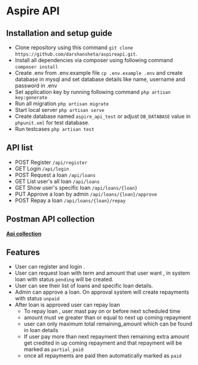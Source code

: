 # Aspire API

## Installation and setup guide
- Clone repository using this command `git clone https://github.com/darshansheta/aspireapi.git`.
- Install all dependencies via composer using following command `composer install`
- Create .env from .env.example file `cp .env.example .env` and create database in mysql and set database details like name, username and password in .env
- Set application key by running following command `php artisan key:generate`
- Run all migration `php artisan migrate`
- Start local server `php artisan serve`
- Create database named `aspire_api_test` or adjust `DB_DATABASE` value in `phpunit.xml` for test database.
- Run testcases `php artisan test`

## API list
- POST Register `/api/register`
- GET Login `/api/login`
- POST Request a loan `/api/loans`
- GET List user's all loan `/api/loans`
- GET Show user's specific loan `/api/loans/{loan}`
- PUT Approve a loan by admin `/api/loans/{loan}/approve`
- POST Repay a loan `/api/loans/{loan}/repay`

## Postman API collection

[**Api collection**](https://www.getpostman.com/collections/0792b13185d24279b6c0)

## Features
- User can register and login .
- User can request loan with term and amount that user want , in system loan with status `pending` will be created.
- User can see their list of loans and specific loan details.
- Admin can approve a loan. On approval system will create repayments with status `unpaid` 
- After loan is approved user can repay loan
    - To repay loan , user mast pay on or before next scheduled time
    - amount must ve greater than or equal to next up coming repayment
    - user can only maximum total remaining_amount which can be found in loan details
    - If user pay more than next repayment then remaining extra amount get credited in up coming repayment and that repayment will be marked as `partial_paid`
    - once all repayments are paid then automatically marked as `paid`